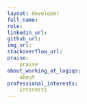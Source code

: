```yaml
---
layout: developer
full_name: 
role: 
linkedin_url: 
github_url:
img_url:
stackoverflow_url:
praise: 
    praise
about_working_at_logiqs:
    about
professional_interests: 
    interests
---
```



<!-- Add additional content here, you can use Markdown. -->